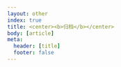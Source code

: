 ```yaml
---
layout: other
index: true
title: <center><b>归档</b></center>
body: [article]
meta:
  header: [title]
  footer: false
---
```

